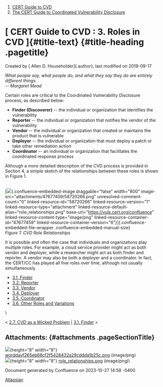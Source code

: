 



1.  [CERT Guide to CVD](index.html)
2.  [The CERT Guide to Coordinated Vulnerability
    Disclosure](The-CERT-Guide-to-Coordinated-Vulnerability-Disclosure_47677443.html)


# [ CERT Guide to CVD : 3. Roles in CVD ]{#title-text} {#title-heading .pagetitle}




Created by [ Allen D. Householder]{.author}, last modified on 2019-09-17



*What people say, what people do, and what they say they do are entirely
different things.*\
*-- Margaret Mead*

Certain roles are critical to the Coordinated Vulnerability Disclosure
process, as described below:

-   **Finder (Discoverer)** -- the individual or organization that
    identifies the vulnerability
-   **Reporter** -- the individual or organization that notifies the
    vendor of the vulnerability
-   **Vendor** -- the individual or organization that created or
    maintains the product that is vulnerable
-   **Deployer** -- the individual or organization that must deploy a
    patch or take other remediation action
-   **Coordinator** -- an individual or organization that facilitates
    the coordinated response process

Although a more detailed description of the CVD process is provided in
Section 4, a simple sketch of the relationships between these roles is
shown in Figure 1.

\
[![](attachments/47677459/58720266.png){.confluence-embedded-image
draggable="false" width="800"
image-src="attachments/47677459/58720266.png"
unresolved-comment-count="0" linked-resource-id="58720266"
linked-resource-version="1" linked-resource-type="attachment"
linked-resource-default-alias="role_relationships.png"
base-url="https://vuls.cert.org/confluence"
linked-resource-content-type="image/png"
linked-resource-container-id="47677459"
linked-resource-container-version="6"}]{.confluence-embedded-file-wrapper
.confluence-embedded-manual-size}\
*Figure 1:* *CVD Role Relationships*

It is possible and often the case that individuals and organizations
play multiple roles. For example, a cloud service provider might act as
both vendor and deployer, while a researcher might act as both finder
and reporter. A vendor may also be both a deployer and a coordinator. In
fact, the CERT/CC has played all five roles over time, although not
usually simultaneously.

-   [3.1. Finder](3.1.-Finder_47677460.html)
-   [3.2. Reporter](3.2.-Reporter_47677461.html)
-   [3.3. Vendor](3.3.-Vendor_47677462.html)
-   [3.4. Deployer](3.4.-Deployer_47677463.html)
-   [3.5. Coordinator](3.5.-Coordinator_47677464.html)
-   [3.6. Other Roles and
    Variations](3.6.-Other-Roles-and-Variations_47677465.html)

\



\< [2.7. CVD as a Wicked
Problem](2.7.-CVD-as-a-Wicked-Problem_47677457.html) \| [3.1.
Finder](3.1.-Finder_47677460.html) \>






## Attachments: {#attachments .pageSectionTitle}



![](images/icons/bullet_blue.gif){height="8" width="8"}
[worddavf265eb68cf2f5428432a29cddda1b25c.png](attachments/47677459/47677458.png)
(image/png)\
![](images/icons/bullet_blue.gif){height="8" width="8"}
[role_relationships.png](attachments/47677459/58720266.png) (image/png)\







Document generated by Confluence on 2023-10-27 14:58 -0400


[Atlassian](https://www.atlassian.com/)




